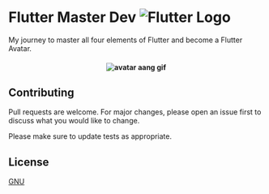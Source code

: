 # Flutter Master Dev <img alt="Flutter Logo" src="https://encrypted-tbn0.gstatic.com/images?q=tbn:ANd9GcQrmxLgAMdxsAOoccRg0kw5zj4pqMy6Arywrw&usqp=CAU"/>

My journey to master all four elements of Flutter and become a Flutter Avatar.

<h4 align="center">
<img alt="avatar aang gif" title="#Avatar" src="https://c.tenor.com/Jy47hrVyC1IAAAAC/aang-the-last-airbender.gif">
</h4>

## Contributing
Pull requests are welcome. For major changes, please open an issue first to discuss what you would like to change.

Please make sure to update tests as appropriate.

## License
[GNU](https://choosealicense.com/licenses/gpl-3.0/#)
